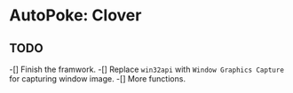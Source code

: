 # AutoPoke: Clover

## TODO

-[] Finish the framwork.
-[] Replace `win32api` with `Window Graphics Capture` for capturing window image.
-[] More functions.
